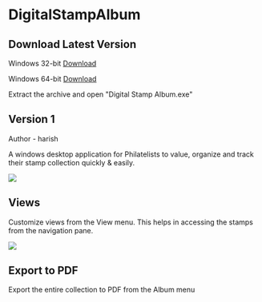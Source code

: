 DigitalStampAlbum
=================
Download Latest Version
---------------------

Windows 32-bit [Download](https://github.com/harishvraghav/DigitalStampAlbum/blob/master/Installers/Digital_Stamp_Album_x86.zip?raw=true)

Windows 64-bit [Download](https://github.com/harishvraghav/DigitalStampAlbum/blob/master/Installers/Digital_Stamp_Album_x64.zip?raw=true)

Extract the archive and open "Digital Stamp Album.exe"

Version 1
---------------------
Author - harish

A windows desktop application for Philatelists to value, organize and track their stamp collection quickly &amp; easily. 

![](https://github.com/harishvraghav/DigitalStampAlbum/blob/master/images/Untitled.png)

Views
---------------------
Customize views from the View menu. This helps in accessing the stamps from the navigation pane. 

![](https://github.com/harishvraghav/DigitalStampAlbum/blob/master/images/views.png)

Export to PDF
---------------------

Export the entire collection to PDF from the Album menu
